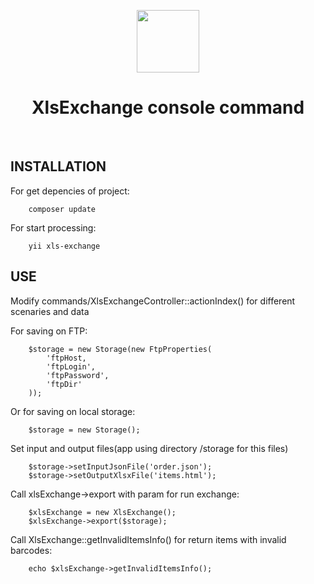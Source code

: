 <p align="center">
    <a href="https://github.com/yiisoft" target="_blank">
        <img src="https://avatars0.githubusercontent.com/u/993323" height="100px">
    </a>
    <h1 align="center">XlsExchange console command</h1>
    <br>
</p>


INSTALLATION
------------

For get depencies of project:

        composer update

For start processing:

        yii xls-exchange

USE
------------
Modify commands/XlsExchangeController::actionIndex() for different scenaries and data

For saving on FTP:
        
        $storage = new Storage(new FtpProperties(
            'ftpHost,
            'ftpLogin',
            'ftpPassword',
            'ftpDir'
        ));

Or for saving on local storage:
        
        $storage = new Storage();
        
Set input and output files(app using directory /storage for this files)        

        $storage->setInputJsonFile('order.json');
        $storage->setOutputXlsxFile('items.html');

Call xlsExchange->export with param for run exchange:
        
        $xlsExchange = new XlsExchange();
        $xlsExchange->export($storage);

Call XlsExchange::getInvalidItemsInfo() for return items with invalid barcodes:
        
        echo $xlsExchange->getInvalidItemsInfo();
